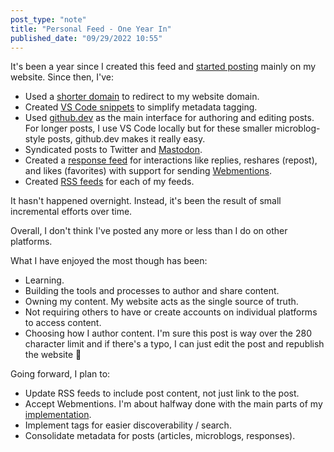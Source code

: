 ```yaml
---
post_type: "note" 
title: "Personal Feed - One Year In"
published_date: "09/29/2022 10:55"
---
```


It's been a year since I created this feed and [started posting](/feed/hello-world/) mainly on my website. Since then, I've:

- Used a [shorter domain](/feed/lqdevme-redirect/) to redirect to my website domain.
- Created [VS Code snippets](/posts/automate-yaml-front-matter-vs-code-snippets/) to simplify metadata tagging.
- Used [github.dev](/feed/surface-duo-blogging-github-dev/) as the main interface for authoring and editing posts. For longer posts, I use VS Code locally but for these smaller microblog-style posts, github.dev makes it really easy.
- Syndicated posts to Twitter and [Mastodon](/feed/mastodon-posse-enabled/).
- Created a [response feed](/feed/responses) for interactions like replies, reshares (repost), and likes (favorites) with support for sending [Webmentions](/feed/webmentions-partially-implemented/). 
- Created [RSS feeds](/subscribe) for each of my feeds.

It hasn't happened overnight. Instead, it's been the result of small incremental efforts over time.

Overall, I don't think I've posted any more or less than I do on other platforms. 

What I have enjoyed the most though has been:

- Learning.
- Building the tools and processes to author and share content.
- Owning my content. My website acts as the single source of truth. 
- Not requiring others to have or create accounts on individual platforms to access content.
- Choosing how I author content. I'm sure this post is way over the 280 character limit and if there's a typo, I can just edit the post and republish the website :slightly_smiling_face:

Going forward, I plan to: 

- Update RSS feeds to include post content, not just link to the post.
- Accept Webmentions. I'm about halfway done with the main parts of my [implementation](https://github.com/lqdev/luisquintanilla.me/blob/main/_scratch/receive-web-mentions.md).  
- Implement tags for easier discoverability / search. 
- Consolidate metadata for posts (articles, microblogs, responses).